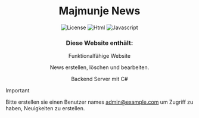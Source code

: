 <div align="center">

# Majmunje News
<p align="center">
    <img src="https://img.shields.io/badge/license-MIT-green" alt="License">
    <img src="https://img.shields.io/badge/language-CSS_and_HTML-red" alt="Html">
    <img src="https://img.shields.io/badge/language-javascript-orange" alt="Javascript">
</p>

### Diese Website enthält:

Funktionalfähige Website

News erstellen, löschen und bearbeiten.

Backend Server mit C#

</div>

> [!IMPORTANT]
> Bitte erstellen sie einen Benutzer names admin@example.com um Zugriff zu haben, Neuigkeiten zu erstellen.
